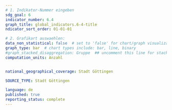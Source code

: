 ```yaml
---
# 1. Indikator-Nummer eingeben 
sdg_goal: 6
indicator_number: 6.4
graph_title: global_indicators.6-4-title
ndicator_sort_order: 01-01-01

# 2. Grafikart auswaehlen: 
data_non_statistical: false  # set to 'false' for chart/graph visualization 
graph_type: bar  # chart types include: bar, line, binary 
#graph_stacked_disaggregation: Gruppe  ## uncomment this line for stacked bars. eplace 'Geschlecht' with the field of aggregation. 
computation_units: Anzahl


national_geographical_coverage: Stadt Göttingen

SOURCE_TYPE: Stadt Göttingen

language: de   
published: true 
reporting_status: complete
---
```


